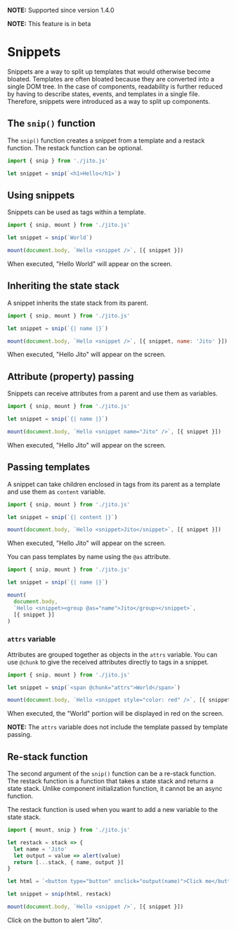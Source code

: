 **NOTE:** Supported since version 1.4.0

**NOTE:** This feature is in beta

# Snippets

Snippets are a way to split up templates that would otherwise become bloated.
Templates are often bloated because they are converted into a single DOM tree.
In the case of components, readability is further reduced by having to describe states, events, and templates in a single file.
Therefore, snippets were introduced as a way to split up components.

## The `snip()` function

The `snip()` function creates a snippet from a template and a restack function. The restack function can be optional.

```js
import { snip } from './jito.js'

let snippet = snip(`<h1>Hello</h1>`)
```

## Using snippets

Snippets can be used as tags within a template.

```js
import { snip, mount } from './jito.js'

let snippet = snip(`World`)

mount(document.body, `Hello <snippet />`, [{ snippet }])
```

When executed, "Hello World" will appear on the screen.

## Inheriting the state stack

A snippet inherits the state stack from its parent.

```js
import { snip, mount } from './jito.js'

let snippet = snip(`{| name |}`)

mount(document.body, `Hello <snippet />`, [{ snippet, name: 'Jito' }])
```

When executed, "Hello Jito" will appear on the screen.

## Attribute (property) passing

Snippets can receive attributes from a parent and use them as variables.

```js
import { snip, mount } from './jito.js'

let snippet = snip(`{| name |}`)

mount(document.body, `Hello <snippet name="Jito" />`, [{ snippet }])
```

When executed, "Hello Jito" will appear on the screen.

## Passing templates

A snippet can take children enclosed in tags from its parent as a template and use them as `content` variable.

```js
import { snip, mount } from './jito.js'

let snippet = snip(`{| content |}`)

mount(document.body, `Hello <snippet>Jito</snippet>`, [{ snippet }])
```

When executed, "Hello Jito" will appear on the screen.

You can pass templates by name using the `@as` attribute.

```js
import { snip, mount } from './jito.js'

let snippet = snip(`{| name |}`)

mount(
  document.body,
  `Hello <snippet><group @as="name">Jito</group></snippet>`,
  [{ snippet }]
)
```

### `attrs` variable

Attributes are grouped together as objects in the `attrs` variable.
You can use `@chunk` to give the received attributes directly to tags in a snippet.

```js
import { snip, mount } from './jito.js'

let snippet = snip(`<span @chunk="attrs">World</span>`)

mount(document.body, `Hello <snippet style="color: red" />`, [{ snippet }])
```

When executed, the "World" portion will be displayed in red on the screen.

**NOTE:** The `attrs` variable does not include the template passed by template passing.

## Re-stack function

The second argument of the `snip()` function can be a re-stack function. The restack function is a function that takes a state stack and returns a state stack. Unlike component initialization function, it cannot be an async function.

The restack function is used when you want to add a new variable to the state stack.

```js
import { mount, snip } from './jito.js'

let restack = stack => {
  let name = 'Jito'
  let output = value => alert(value)
  return [...stack, { name, output }]
}

let html = `<button type="button" onclick="output(name)">Click me</button>`

let snippet = snip(html, restack)

mount(document.body, `Hello <snippet />`, [{ snippet }])
```

Click on the button to alert "Jito".
